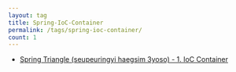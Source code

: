 ```yaml
---
layout: tag
title: Spring-IoC-Container
permalink: /tags/spring-ioc-container/
count: 1
---
```


- [Spring Triangle (seupeuringyi haegsim 3yoso) - 1. IoC Container](https://jbb9229.github.io/blog/202004/spring-triangle-ioc)
